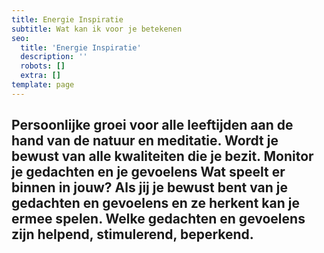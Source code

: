 ```yaml
---
title: Energie Inspiratie
subtitle: Wat kan ik voor je betekenen
seo:
  title: 'Energie Inspiratie'
  description: ''
  robots: []
  extra: []
template: page
---
```

Persoonlijke groei voor alle leeftijden aan de hand van de natuur en meditatie. Wordt je bewust van alle kwaliteiten die je bezit. Monitor je gedachten en je gevoelens Wat speelt er binnen in jouw? Als jij je bewust bent van je gedachten en gevoelens en ze herkent kan je ermee spelen. Welke gedachten en gevoelens zijn helpend, stimulerend, beperkend.
---
## 
